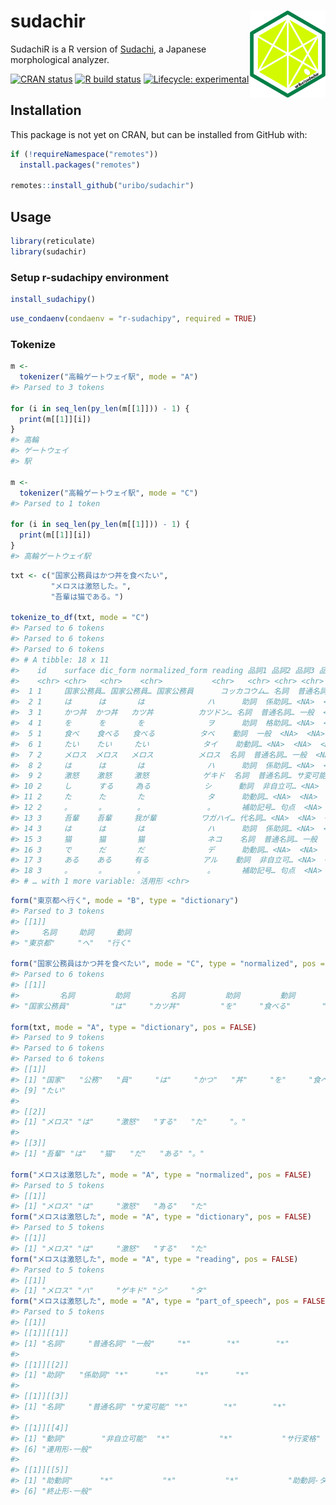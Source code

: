 
<!-- README.md is generated from README.Rmd. Please edit that file -->

# sudachir <a href='https://https://uribo.github.io/sudachir/'><img src='man/figures/logo.png' align="right" height="139" /></a>

SudachiR is a R version of
[Sudachi](https://github.com/WorksApplications/Sudachi), a Japanese
morphological analyzer.

<!-- badges: start -->

[![CRAN
status](https://www.r-pkg.org/badges/version/sudachir)](https://CRAN.R-project.org/package=sudachir)
[![R build
status](https://github.com/uribo/sudachir/workflows/R-CMD-check/badge.svg)](https://github.com/uribo/sudachir/actions)
[![Lifecycle:
experimental](https://img.shields.io/badge/lifecycle-experimental-orange.svg)](https://www.tidyverse.org/lifecycle/#experimental)
<!-- badges: end -->

## Installation

This package is not yet on CRAN, but can be installed from GitHub with:

``` r
if (!requireNamespace("remotes"))
  install.packages("remotes")

remotes::install_github("uribo/sudachir")
```

## Usage

``` r
library(reticulate)
library(sudachir)
```

### Setup r-sudachipy environment

``` r
install_sudachipy()
```

``` r
use_condaenv(condaenv = "r-sudachipy", required = TRUE)
```

### Tokenize

``` r
m <- 
  tokenizer("高輪ゲートウェイ駅", mode = "A")
#> Parsed to 3 tokens

for (i in seq_len(py_len(m[[1]])) - 1) {
  print(m[[1]][i])
}
#> 高輪
#> ゲートウェイ
#> 駅

m <- 
  tokenizer("高輪ゲートウェイ駅", mode = "C")
#> Parsed to 1 token

for (i in seq_len(py_len(m[[1]])) - 1) {
  print(m[[1]][i])
}
#> 高輪ゲートウェイ駅
```

``` r
txt <- c("国家公務員はかつ丼を食べたい", 
         "メロスは激怒した。",
         "吾輩は猫である。")

tokenize_to_df(txt, mode = "C")
#> Parsed to 6 tokens
#> Parsed to 6 tokens
#> Parsed to 6 tokens
#> # A tibble: 18 x 11
#>    id    surface dic_form normalized_form reading 品詞1 品詞2 品詞3 品詞4 活用型
#>    <chr> <chr>   <chr>    <chr>           <chr>   <chr> <chr> <chr> <chr> <chr> 
#>  1 1     国家公務員… 国家公務員… 国家公務員      コッカコウム… 名詞  普通名詞… 一般  <NA>  <NA>  
#>  2 1     は      は       は              ハ      助詞  係助詞… <NA>  <NA>  <NA>  
#>  3 1     かつ丼  かつ丼   カツ丼          カツドン… 名詞  普通名詞… 一般  <NA>  <NA>  
#>  4 1     を      を       を              ヲ      助詞  格助詞… <NA>  <NA>  <NA>  
#>  5 1     食べ    食べる   食べる          タベ    動詞  一般  <NA>  <NA>  下一段-バ…
#>  6 1     たい    たい     たい            タイ    助動詞… <NA>  <NA>  <NA>  助動詞-タ…
#>  7 2     メロス  メロス   メロス          メロス  名詞  普通名詞… 一般  <NA>  <NA>  
#>  8 2     は      は       は              ハ      助詞  係助詞… <NA>  <NA>  <NA>  
#>  9 2     激怒    激怒     激怒            ゲキド  名詞  普通名詞… サ変可能… <NA>  <NA>  
#> 10 2     し      する     為る            シ      動詞  非自立可… <NA>  <NA>  サ行変格…
#> 11 2     た      た       た              タ      助動詞… <NA>  <NA>  <NA>  助動詞-タ…
#> 12 2     。      。       。              。      補助記号… 句点  <NA>  <NA>  <NA>  
#> 13 3     吾輩    吾輩     我が輩          ワガハイ… 代名詞… <NA>  <NA>  <NA>  <NA>  
#> 14 3     は      は       は              ハ      助詞  係助詞… <NA>  <NA>  <NA>  
#> 15 3     猫      猫       猫              ネコ    名詞  普通名詞… 一般  <NA>  <NA>  
#> 16 3     で      だ       だ              デ      助動詞… <NA>  <NA>  <NA>  助動詞-ダ…
#> 17 3     ある    ある     有る            アル    動詞  非自立可… <NA>  <NA>  五段-ラ行…
#> 18 3     。      。       。              。      補助記号… 句点  <NA>  <NA>  <NA>  
#> # … with 1 more variable: 活用形 <chr>
```

``` r
form("東京都へ行く", mode = "B", type = "dictionary")
#> Parsed to 3 tokens
#> [[1]]
#>     名詞     助詞     動詞 
#> "東京都"     "へ"   "行く"

form("国家公務員はかつ丼を食べたい", mode = "C", type = "normalized", pos = TRUE)
#> Parsed to 6 tokens
#> [[1]]
#>         名詞         助詞         名詞         助詞         動詞       助動詞 
#> "国家公務員"         "は"     "カツ丼"         "を"     "食べる"       "たい"

form(txt, mode = "A", type = "dictionary", pos = FALSE)
#> Parsed to 9 tokens
#> Parsed to 6 tokens
#> Parsed to 6 tokens
#> [[1]]
#> [1] "国家"   "公務"   "員"     "は"     "かつ"   "丼"     "を"     "食べる"
#> [9] "たい"  
#> 
#> [[2]]
#> [1] "メロス" "は"     "激怒"   "する"   "た"     "。"    
#> 
#> [[3]]
#> [1] "吾輩" "は"   "猫"   "だ"   "ある" "。"

form("メロスは激怒した", mode = "A", type = "normalized", pos = FALSE)
#> Parsed to 5 tokens
#> [[1]]
#> [1] "メロス" "は"     "激怒"   "為る"   "た"
form("メロスは激怒した", mode = "A", type = "dictionary", pos = FALSE)
#> Parsed to 5 tokens
#> [[1]]
#> [1] "メロス" "は"     "激怒"   "する"   "た"
form("メロスは激怒した", mode = "A", type = "reading", pos = FALSE)
#> Parsed to 5 tokens
#> [[1]]
#> [1] "メロス" "ハ"     "ゲキド" "シ"     "タ"
form("メロスは激怒した", mode = "A", type = "part_of_speech", pos = FALSE)
#> Parsed to 5 tokens
#> [[1]]
#> [[1]][[1]]
#> [1] "名詞"     "普通名詞" "一般"     "*"        "*"        "*"       
#> 
#> [[1]][[2]]
#> [1] "助詞"   "係助詞" "*"      "*"      "*"      "*"     
#> 
#> [[1]][[3]]
#> [1] "名詞"     "普通名詞" "サ変可能" "*"        "*"        "*"       
#> 
#> [[1]][[4]]
#> [1] "動詞"        "非自立可能"  "*"           "*"           "サ行変格"   
#> [6] "連用形-一般"
#> 
#> [[1]][[5]]
#> [1] "助動詞"      "*"           "*"           "*"           "助動詞-タ"  
#> [6] "終止形-一般"
```
